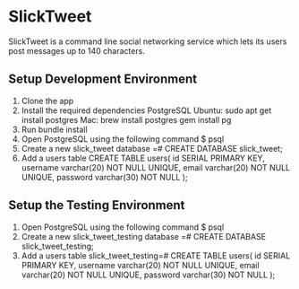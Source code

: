 SlickTweet
==========

SlickTweet is a command line social networking service which lets its users
post messages up to 140 characters.

Setup Development Environment
-----------------------------
1. Clone the app
2. Install the required dependencies
   PostgreSQL
      Ubuntu: sudo apt get install postgres
      Mac:    brew install postgres
   gem install pg
2. Run bundle install
3. Open PostgreSQL using the following command
   $ psql
4. Create a new slick_tweet database
   =# CREATE DATABASE slick_tweet;
5. Add a users table
   CREATE TABLE users(
		id SERIAL PRIMARY KEY,
		username varchar(20) NOT NULL UNIQUE,
		email varchar(20) NOT NULL UNIQUE,
		password varchar(30) NOT NULL
   );

Setup the Testing Environment
-----------------------------
1. Open PostgreSQL using the following command
   $ psql
2. Create a new slick_tweet_testing database
   =# CREATE DATABASE slick_tweet_testing;
3. Add a users table
   slick_tweet_testing=# CREATE TABLE users(
                            id SERIAL PRIMARY KEY,
                            username varchar(20) NOT NULL UNIQUE,
                            email varchar(20) NOT NULL UNIQUE,
                            password varchar(30) NOT NULL
                         );
